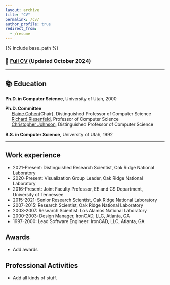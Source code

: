 ```yaml
---
layout: archive
title: "CV"
permalink: /cv/
author_profile: true
redirect_from:
  - /resume
---
```


{% include base_path %}

### 📄 [Full CV](/files/Dave_Pugmire_CV.pdf) (Updated October 2024)

---

## 📚 Education

**Ph.D. in Computer Science**, University of Utah, 2000

**Ph.D. Committee**  
 &nbsp;&nbsp;&nbsp;&nbsp; [Elaine Cohen](https://www.cs.utah.edu/~cohen)(Chair), Distinguished Professor of Computer Science  
 &nbsp;&nbsp;&nbsp;&nbsp; [Richard Riesenfeld](https://users.cs.utah.edu/~rfr/), Professor of Computer Science  
 &nbsp;&nbsp;&nbsp;&nbsp; [Christopher Johnson](https://www.sci.utah.edu/people/crj.html), Distinguished Professor of Computer Science

**B.S. in Computer Science**, University of Utah, 1992

---

## Work experience

- 2021-Present: Distinguished Research Scientist, Oak Ridge National Laboratory
- 2020-Present: Visualization Group Leader, Oak Ridge National Laboratory
- 2016-Present: Joint Faculty Professor, EE and CS Department, University of Tennessee
- 2015-2021: Senior Research Scientist, Oak Ridge National Laboratory
- 2007-2015: Research Scientist, Oak Ridge National Laboratory
- 2003-2007: Research Scientist: Los Alamos National Laboratory
- 2000-2003: Design Manager, IronCAD, LLC, Atlanta, GA
- 1997-2000: Lead Software Engineer: IronCAD, LLC, Atlanta, GA

## Awards

- Add awards

## Professional Activities

- Add all kinds of stuff.
